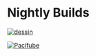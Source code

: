 # Nightly Builds
[![dessin](https://github.com/nanotheatre/Nightly-Builds/wiki/Bovucapo)](http://jccarius.art/%C5%92/DD/Beattitude.png) 

[![Pacifube](http://jccarius.art/%C5%92/Schemes/500x/Dessin%2015-500x.png)](http://jccarius.art/%C5%92/Schemes/500x/Dessin%2015-500x.png)
